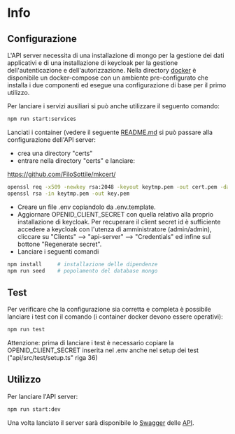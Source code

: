 # Info

## Configurazione

L'API server necessita di una installazione di mongo per la gestione dei dati applicativi e di una installazione di keycloak per la gestione dell'autenticazione e dell'autorizzazione.
Nella directory [docker](../docker) è disponibile un docker-compose con un ambiente pre-configurato che installa i due componenti ed esegue una configurazione di base per il primo utilizzo.

Per lanciare i servizi ausiliari si può anche utilizzare il seguento comando:

```bash
npm run start:services
```

Lanciati i container (vedere il seguente [README.md](../docker/README.md) si può passare alla configurazione dell'API server:

- crea una directory "certs"
- entrare nella directory "certs" e lanciare:

https://github.com/FiloSottile/mkcert/

```bash
openssl req -x509 -newkey rsa:2048 -keyout keytmp.pem -out cert.pem -days 365
openssl rsa -in keytmp.pem -out key.pem
```

- Creare un file .env copiandolo da .env.template.
- Aggiornare OPENID_CLIENT_SECRET con quella relativo alla proprio installazione di keycloak. Per recuperare il client secret id è sufficiente accedere a keycloak con l'utenza di amministratore (admin/admin), cliccare su "Clients" --> "api-server" --> "Credentials" ed infine sul bottone "Regenerate secret".
- Lanciare i seguenti comandi

```bash
npm install     # installazione delle dipendenze
npm run seed    # popolamento del database mongo
```

## Test

Per verificare che la configurazione sia corretta e completa è possibile lanciare i test con il comando (i container docker devono essere operativi):

```bash
npm run test
```

Attenzione: prima di lanciare i test è necessario copiare la OPENID_CLIENT_SECRET inserita nel .env anche nel setup dei test ("api/src/test/setup.ts" riga 36)

## Utilizzo

Per lanciare l'API server:

```bash
npm run start:dev
```

Una volta lanciato il server sarà disponibile lo [Swagger](https://swagger.io/docs) delle [API](http://localhost:3001/docs/).

